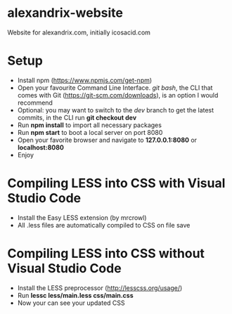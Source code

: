 # alexandrix-website
Website for alexandrix.com, initially icosacid.com

# Setup
* Install npm (https://www.npmjs.com/get-npm)
* Open your favourite Command Line Interface. *git bash*, the CLI that comes with Git (https://git-scm.com/downloads), is an option I would recommend
* Optional: you may want to switch to the *dev* branch to get the latest commits, in the CLI run **git checkout dev**
* Run **npm install** to import all necessary packages
* Run **npm start** to boot a local server on port 8080
* Open your favorite browser and navigate to **127.0.0.1:8080** or **localhost:8080**
* Enjoy

# Compiling LESS into CSS with Visual Studio Code
* Install the Easy LESS extension (by mrcrowl)
* All .less files are automatically compiled to CSS on file save

# Compiling LESS into CSS without Visual Studio Code
* Install the LESS preprocessor (http://lesscss.org/usage/)
* Run **lessc less/main.less css/main.css**
* Now your can see your updated CSS
